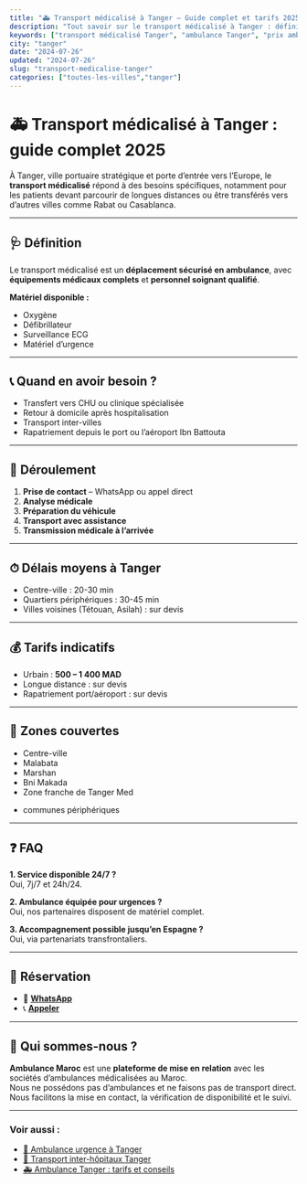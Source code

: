 ```yaml
---
title: "🚑 Transport médicalisé à Tanger – Guide complet et tarifs 2025"
description: "Tout savoir sur le transport médicalisé à Tanger : définition, déroulement, tarifs, zones couvertes et réservation. Service 24/7."
keywords: ["transport médicalisé Tanger", "ambulance Tanger", "prix ambulance Tanger", "ambulance urgence Tanger"]
city: "tanger"
date: "2024-07-26"
updated: "2024-07-26"
slug: "transport-medicalise-tanger"
categories: ["toutes-les-villes","tanger"]
---
```


# 🚑 Transport médicalisé à Tanger : guide complet 2025

À Tanger, ville portuaire stratégique et porte d’entrée vers l’Europe, le **transport médicalisé** répond à des besoins spécifiques, notamment pour les patients devant parcourir de longues distances ou être transférés vers d’autres villes comme Rabat ou Casablanca.

---

## 🩺 Définition

Le transport médicalisé est un **déplacement sécurisé en ambulance**, avec **équipements médicaux complets** et **personnel soignant qualifié**.

**Matériel disponible :**
- Oxygène
- Défibrillateur
- Surveillance ECG
- Matériel d’urgence

---

## 📞 Quand en avoir besoin ?

- Transfert vers CHU ou clinique spécialisée  
- Retour à domicile après hospitalisation  
- Transport inter-villes  
- Rapatriement depuis le port ou l’aéroport Ibn Battouta

---

## 🔄 Déroulement

1. **Prise de contact** – WhatsApp ou appel direct  
2. **Analyse médicale**  
3. **Préparation du véhicule**  
4. **Transport avec assistance**  
5. **Transmission médicale à l’arrivée**

---

## ⏱ Délais moyens à Tanger

- Centre-ville : 20-30 min  
- Quartiers périphériques : 30-45 min  
- Villes voisines (Tétouan, Asilah) : sur devis

---

## 💰 Tarifs indicatifs

- Urbain : **500 – 1 400 MAD**  
- Longue distance : sur devis  
- Rapatriement port/aéroport : sur devis

---

## 📍 Zones couvertes

- Centre-ville  
- Malabata  
- Marshan  
- Bni Makada  
- Zone franche de Tanger Med  
+ communes périphériques

---

## ❓ FAQ

**1. Service disponible 24/7 ?**  
Oui, 7j/7 et 24h/24.

**2. Ambulance équipée pour urgences ?**  
Oui, nos partenaires disposent de matériel complet.

**3. Accompagnement possible jusqu’en Espagne ?**  
Oui, via partenariats transfrontaliers.

---

## 📲 Réservation

- 💬 [**WhatsApp**](https://wa.me/212XXXXXXX)  
- 📞 [**Appeler**](tel:+212XXXXXXX)

---

## 🏥 Qui sommes-nous ?

**Ambulance Maroc** est une **plateforme de mise en relation** avec les sociétés d’ambulances médicalisées au Maroc.  
Nous ne possédons pas d’ambulances et ne faisons pas de transport direct.  
Nous facilitons la mise en contact, la vérification de disponibilité et le suivi.

---

### Voir aussi :
- [🚨 Ambulance urgence à Tanger](#)  
- [🏥 Transport inter-hôpitaux Tanger](#)  
- [🚑 Ambulance Tanger : tarifs et conseils](#)